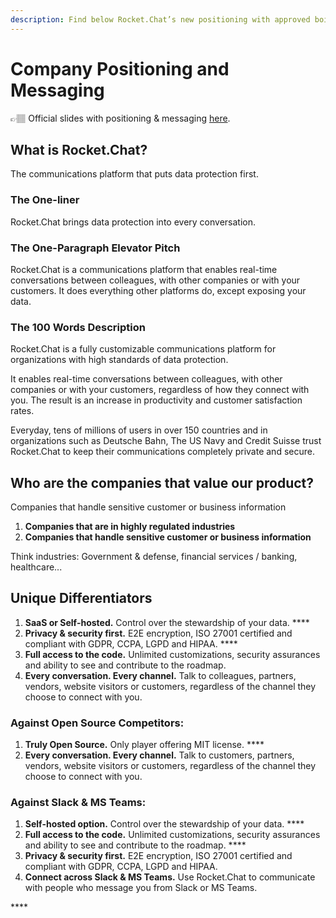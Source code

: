 ```yaml
---
description: Find below Rocket.Chat’s new positioning with approved boilerplate messaging.
---
```


# Company Positioning and Messaging

👉🏽 Official slides with positioning & messaging [here](https://docs.google.com/presentation/d/1JtzgWp4QTT5CRdBHAfl8GRjNyhiHKYX-oz0dwNd7Q30/edit#slide=id.gdc98ffbd9f_0_142).

## What is Rocket.Chat?

The communications platform that puts data protection first.

### **The One-liner**

Rocket.Chat brings data protection into every conversation.

### **The One-Paragraph Elevator Pitch**

Rocket.Chat is a communications platform that enables real-time conversations between colleagues, with other companies or with your customers. It does everything other platforms do, except exposing your data.  


### **The 100 Words Description**

Rocket.Chat is a fully customizable communications platform for organizations with high standards of data protection.

It enables real-time conversations between colleagues, with other companies or with your customers, regardless of how they connect with you. The result is an increase in productivity and customer satisfaction rates.

Everyday, tens of millions of users in over 150 countries and in organizations such as Deutsche Bahn, The US Navy and Credit Suisse trust Rocket.Chat to keep their communications completely private and secure.

## **Who are the companies that value our product?**

Companies that handle sensitive customer or business information

1. **Companies that are in highly regulated industries**
2. **Companies that handle sensitive customer or business information**

Think industries: Government & defense, financial services / banking, healthcare...

## **Unique Differentiators**

1. **SaaS or Self-hosted.** Control over the stewardship of your data. ****
2. **Privacy & security first.** E2E encryption, ISO 27001 certified and compliant with GDPR, CCPA, LGPD and HIPAA. ****
3. **Full access to the code.** Unlimited customizations, security assurances and ability to see and contribute to the roadmap. 
4. **Every conversation. Every channel.** Talk to colleagues, partners, vendors, website visitors or customers, regardless of the channel they choose to connect with you.

### **Against Open Source Competitors:**

1. **Truly Open Source.** Only player offering MIT license. ****
2. **Every conversation. Every channel.** Talk to customers, partners, vendors, website visitors or customers, regardless of the channel they choose to connect with you.

### **Against Slack & MS Teams:**

1. **Self-hosted option.** Control over the stewardship of your data. ****
2. **Full access to the code.** Unlimited customizations, security assurances and ability to see and contribute to the roadmap. ****
3. **Privacy & security first.** E2E encryption, ISO 27001 certified and compliant with GDPR, CCPA, LGPD and HIPAA. 
4. **Connect across Slack & MS Teams.** Use Rocket.Chat to communicate with people who message you from Slack or MS Teams.

\*\*\*\*

